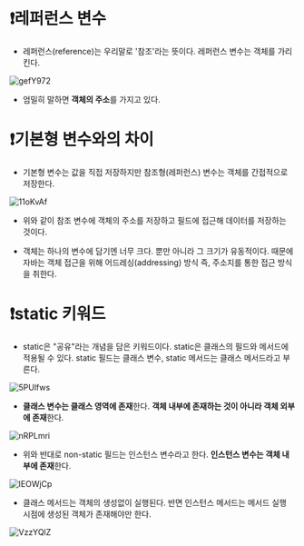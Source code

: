 # ❗레퍼런스 변수

- 레퍼런스(reference)는 우리말로 '참조'라는 뜻이다. 레퍼런스 변수는 객체를 가리킨다.

![gefY972](https://github.com/dnwls16071/TIL/assets/106802375/99d91858-7f71-46f4-a2c9-d5aa3d7265be)

- 엄밀히 말하면 **객체의 주소**를 가지고 있다.

# ❗기본형 변수와의 차이

- 기본형 변수는 값을 직접 저장하지만 참조형(레퍼런스) 변수는 객체를 간접적으로 저장한다.

![11oKvAf](https://github.com/dnwls16071/TIL/assets/106802375/4a2c3ccb-84b6-4406-9b62-06150a184c09)

- 위와 같이 참조 변수에 객체의 주소를 저장하고 필드에 접근해 데이터를 저장하는 것이다.

- 객체는 하나의 변수에 담기엔 너무 크다. 뿐만 아니라 그 크기가 유동적이다. 때문에 자바는 객체 접근을 위해 어드레싱(addressing) 방식 즉, 주소지를 통한 접근 방식을 취한다.

# ❗static 키워드

- static은 "공유"라는 개념을 담은 키워드이다. static은 클래스의 필드와 메서드에 적용될 수 있다. static 필드는 클래스 변수, static 메서드는 클래스 메서드라고 부른다.

![5PUlfws](https://github.com/dnwls16071/TIL/assets/106802375/b698559f-e009-4d68-9341-05d5f280fafe)

- **클래스 변수는 클래스 영역에 존재**한다. **객체 내부에 존재하는 것이 아니라 객체 외부에 존재**한다.

![nRPLmri](https://github.com/dnwls16071/TIL/assets/106802375/bf02b92b-8ffa-4286-a254-85bee791a074)

- 위와 반대로 non-static 필드는 인스턴스 변수라고 한다. **인스턴스 변수는 객체 내부에 존재**한다.

![IEOWjCp](https://github.com/dnwls16071/TIL/assets/106802375/efdfcd78-697a-4051-b1d1-b174e6097fb3)

- 클래스 메서드는 객체의 생성없이 실행된다. 반면 인스턴스 메서드는 메서드 실행 시점에 생성된 객체가 존재해야만 한다.

![VzzYQlZ](https://github.com/dnwls16071/TIL/assets/106802375/5e471120-cb37-4fc5-826a-cf69da0e43bb)




  
